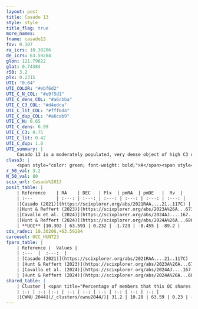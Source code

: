 ```yaml
---
layout: post
title: Casado 13
style: style
title_flag: true
more_names: 
fname: casado13
fov: 0.107
ra_icrs: 10.30206
de_icrs: 63.59284
glon: 121.79622
glat: 0.74384
r50: 3.2
plx: 0.2315
UTI: "0.64"
UTI_COLOR: "#ebf6d2"
UTI_C_N_COL: "#e9f5d1"
UTI_C_dens_COL: "#a6cbba"
UTI_C_C3_COL: "#d4edca"
UTI_C_lit_COL: "#fff6da"
UTI_C_dup_COL: "#a6cab9"
UTI_C_N: 0.65
UTI_C_dens: 0.99
UTI_C_C3: 0.75
UTI_C_lit: 0.42
UTI_C_dup: 1.0
UTI_summary: |
    Casado 13 is a moderately populated, very dense object of high C3 quality. It is poorly studied in the literature. This object shares a moderate percentage of members with a later reported entry.
class3: |
    <span style="color: green; font-weight: bold;">A</span><span style="color: #FFC300; font-weight: bold;">B</span>
r_50_val: 3.2
N_50_val: 80
scix_url: Casado%2013
posit_table: |
    | Reference    | RA    | DEC   | Plx  | pmRA  | pmDE   |  Rv  |
    | :---         | :---: | :---: | :---: | :---: | :---: | :---: |
    |[Casado (2021)](https://scixplorer.org/abs/2021RAA....21..117C) | 10.315 | 63.579 | 0.26 | -1.7 | -0.3 | -- |
    |[Hunt & Reffert (2023)](https://scixplorer.org/abs/2023A%26A...673A.114H) | 10.291 | 63.591 | 0.228 | -1.731 | -0.473 | -76.201 |
    |[Cavallo et al. (2024)](https://scixplorer.org/abs/2024AJ....167...12C) | 10.28 | 63.601 | 0.227 | -- | -- | -- |
    |[Hunt & Reffert (2024)](https://scixplorer.org/abs/2024A%26A...686A..42H) | 10.291 | 63.591 | 0.228 | -1.731 | -0.473 | -76.201 |
    | **UCC** |10.302 | 63.593 | 0.232 | -1.723 | -0.455 | -89.2 | 
cds_radec: 10.30206,+63.59284
carousel: UCC_HUNT23
fpars_table: |
    | Reference |  Values |
    | :---  |  :---:  |
    | [Casado (2021)](https://scixplorer.org/abs/2021RAA....21..117C) | `d_kpc=3.4` |
    | [Hunt & Reffert (2023)](https://scixplorer.org/abs/2023A%26A...673A.114H) | `AV50=3.023, diffAV50=2.589, MOD50=12.874, logAge50=7.51` |
    | [Cavallo et al. (2024)](https://scixplorer.org/abs/2024AJ....167...12C) | `AV50=2.9, dMod50=12.66, logAge50=8.01, [Fe/H]50=0.47` |
    | [Hunt & Reffert (2024)](https://scixplorer.org/abs/2024A%26A...686A..42H) | `MassJ=798.925` |
shared_table: |
    | Cluster | <span title="Percentage of members that this OC shares with the ones listed">%</span>   | RA   | DEC   | Plx   | pmRA  | pmDE  | Rv | UTI |
    | :-: | :-: |:-: | :-: | :-: | :-: | :-: | :-: | :-: |
    |[CWNU 2044](/_clusters/cwnu2044/)| 31.2 | 10.28 | 63.59 | 0.23 | -1.72 | -0.44 | -67.24 |0.0 |
---
```

